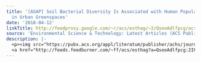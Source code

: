```yaml
---
title: '[ASAP] Soil Bacterial Diversity Is Associated with Human Population Density
  in Urban Greenspaces'
date: '2018-04-12'
linkTitle: http://feedproxy.google.com/~r/acs/esthag/~3/QseoAdlfpcg/acs.est.7b06417
source: 'Environmental Science & Technology: Latest Articles (ACS Publications)'
description: |-
  <p><img src="https://pubs.acs.org/appl/literatum/publisher/achs/journals/content/esthag/0/esthag.ahead-of-print/acs.est.7b06417/20180411/images/medium/es-2017-06417u_0006.gif" alt="TOC Graphic"/></p><div><cite>Environmental Science & Technology</cite></div><div>DOI: 10.1021/acs.est.7b06417</div><div class="feedflare">
  <a href="http://feeds.feedburner.com/~ff/acs/esthag?a=QseoAdlfpcg:2IFsdLy4IDE:yIl2AUoC8zA"><img src="http://feeds.feedburner.com/~ff/acs/esthag?d=yIl2AUoC8zA" border="0"></img></a>
---
```

